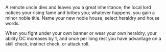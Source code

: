 A remote uncle dies and leaves you a great inheritance; the local lord notices your rising fame and bribes you; whatever happens, you gain a minor noble title. Name your new noble house, select heraldry and house words.

When you fight under your own banner or wear your own heraldry, your ability DC increases by 1, and once per long rest you have advantage on a skill check, instinct check, or attack roll.